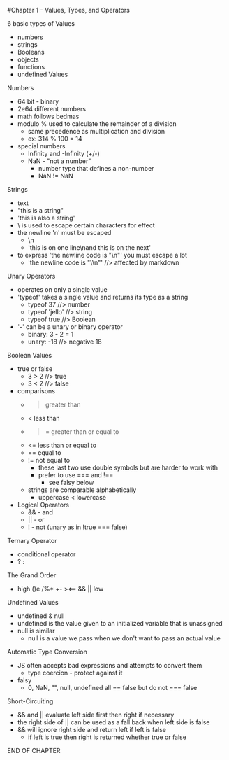 #Chapter 1 - Values, Types, and Operators

6 basic types of Values
- numbers
- strings
- Booleans
- objects
- functions
- undefined Values

Numbers
- 64 bit - binary
- 2e64 different numbers
- math follows bedmas
- modulo % used to calculate the remainder of a division
    - same precedence as multiplication and division
    - ex: 314 % 100 = 14
- special numbers
    - Infinity and -Infinity (+/-)
    - NaN - "not a number"
        - number type that defines a non-number
        - NaN != NaN

Strings
- text
- "this is a string"
- 'this is also a string'
- \ is used to escape certain characters for effect
- the newline 'n' must be escaped
    - \n
    - 'this is on one line\nand this is on the next'
- to express 'the newline code is "\n"' you must escape a lot
    - 'the newline code is \"\\\\n\"' //> affected by markdown

Unary Operators
- operates on only a single value
- 'typeof' takes a single value and returns its type as a string
    - typeof 37 //> number
    - typeof 'jello' //> string
    - typeof true //> Boolean
- '-' can be a unary or binary operator
    - binary: 3 - 2 = 1
    - unary: -18 //> negative 18

Boolean Values
- true or false
    - 3 > 2 //> true
    - 3 < 2 //> false
- comparisons
    - > greater than
    - < less than
    - >= greater than or equal to
    - <= less than or equal to
    - == equal to
    - != not equal to
        - these last two use double symbols but are harder to work with
        - prefer to use === and !==
            - see falsy below
    - strings are comparable alphabetically
        - uppercase < lowercase
- Logical Operators
    - && - and
    - || - or
    - ! - not (unary as in !true === false)

Ternary Operator
- conditional operator
- <condition> ? <if true> : <if false>

The Grand Order
- high ()e /%* +- ><== && || low

Undefined Values
- undefined & null
- undefined is the value given to an initialized variable that is unassigned
- null is similar
    - null is a value we pass when we don't want to pass an actual value

Automatic Type Conversion
- JS often accepts bad expressions and attempts to convert them
    - type coercion - protect against it
- falsy
    - 0, NaN, "", null, undefined all == false but do not === false

Short-Circuiting
- && and || evaluate left side first then right if necessary
- the right side of || can be used as a fall back when left side is false
- && will ignore right side and return left if left is false
    - if left is true then right is returned whether true or false

END OF CHAPTER
